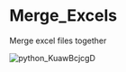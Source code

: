 # Merge_Excels
Merge excel files together

![python_KuawBcjcgD](https://user-images.githubusercontent.com/14166962/158704569-f61294ee-ff4e-4413-8cbf-ab834918db5c.png)
